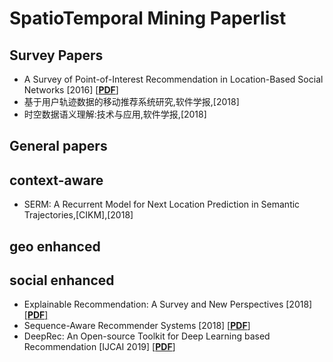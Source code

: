 # SpatioTemporal Mining Paperlist 

## Survey Papers
* A Survey of Point-of-Interest Recommendation in Location-Based Social Networks [2016] [[__PDF__](https://www.aaai.org/ocs/index.php/WS/AAAIW15/paper/viewFile/10132/10253)]
* 基于用户轨迹数据的移动推荐系统研究,软件学报,[2018]
* 时空数据语义理解:技术与应用,软件学报,[2018]

## General papers


## context-aware 
* SERM: A Recurrent Model for Next Location Prediction in Semantic Trajectories,[CIKM],[2018]

## geo enhanced


## social enhanced
* Explainable Recommendation: A Survey and New Perspectives [2018] [[__PDF__]](https://arxiv.org/pdf/1804.11192.pdf)
* Sequence-Aware Recommender Systems [2018] [[__PDF__]](https://arxiv.org/pdf/1802.08452.pdf)
* DeepRec: An Open-source Toolkit for Deep Learning based Recommendation [IJCAI 2019] [[__PDF__]](https://arxiv.org/pdf/1905.10536.pdf)
